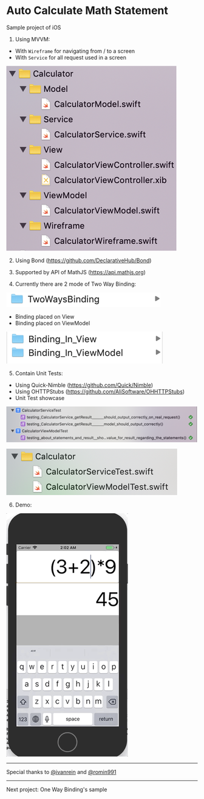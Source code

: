 # Auto Calculate Math Statement

Sample project of iOS

1. Using MVVM:
- With `Wireframe` for navigating from / to a screen
- With `Service` for all request used in a screen

![](structures.png)

2. Using Bond (https://github.com/DeclarativeHub/Bond)

3. Supported by API of MathJS (https://api.mathjs.org)

4. Currently there are 2 mode of Two Way Binding:

![](TwoWaysBinding.png)

- Binding placed on View
- Binding placed on ViewModel

![](TwoWaysBinding_Folders.png)

5. Contain Unit Tests:
- Using Quick-Nimble (https://github.com/Quick/Nimble)
- Using OHTTPStubs (https://github.com/AliSoftware/OHHTTPStubs)
- Unit Test showcase 

![](UnitTestSchemes.png)

![](UnitTestStructureFiles.png)

6. Demo:

![](demo.gif)

---
Special thanks to [@ivanrein](https://github.com/ivanrein) and [@romin991](https://github.com/romin991)

---
Next project: One Way Binding's sample
